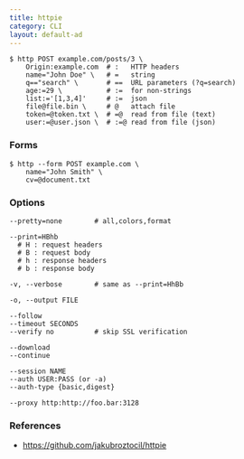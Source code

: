 ```yaml
---
title: httpie
category: CLI
layout: default-ad
---
```


    $ http POST example.com/posts/3 \
        Origin:example.com  # :   HTTP headers
        name="John Doe" \   # =   string
        q=="search" \       # ==  URL parameters (?q=search)
        age:=29 \           # :=  for non-strings
        list:='[1,3,4]'     # :=  json
        file@file.bin \     # @   attach file
        token=@token.txt \  # =@  read from file (text)
        user:=@user.json \  # :=@ read from file (json)

### Forms

    $ http --form POST example.com \
        name="John Smith" \
        cv=@document.txt

### Options

    --pretty=none        # all,colors,format

    --print=HBhb
      # H : request headers
      # B : request body
      # h : response headers
      # b : response body

    -v, --verbose        # same as --print=HhBb

    -o, --output FILE

    --follow
    --timeout SECONDS
    --verify no          # skip SSL verification

    --download
    --continue

    --session NAME
    --auth USER:PASS (or -a)
    --auth-type {basic,digest}

    --proxy http:http://foo.bar:3128

### References

 * https://github.com/jakubroztocil/httpie
